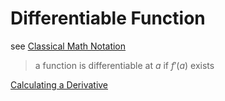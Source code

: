 # Differentiable Function

see [Classical Math Notation](Classical%20Math%20Notation%20eb53679093ce497baa118d7bfde14d6c.md)

> a function is differentiable at $a$ if $f'(a)$ exists
> 

[Calculating a Derivative](Calculating%20a%20Derivative%208ee8cca8aa8f46749f2d88c898b8466d.md)